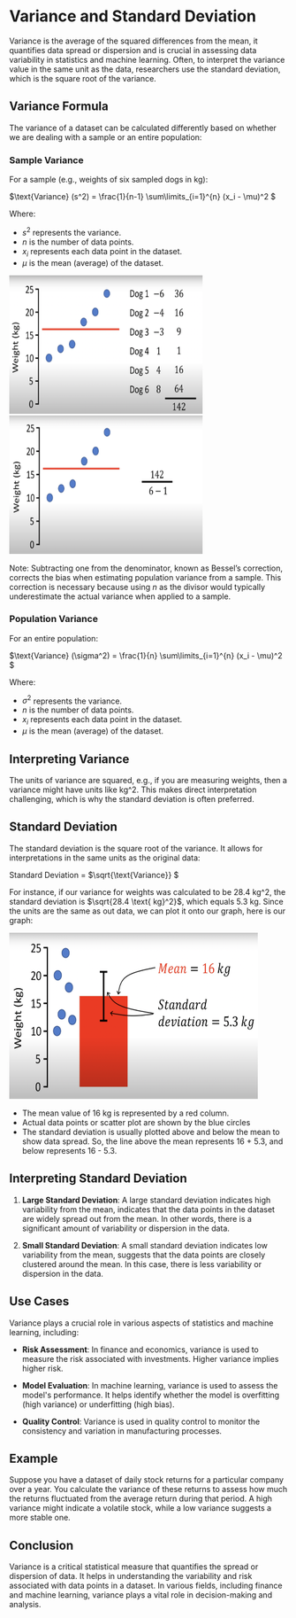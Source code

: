 # Variance and Standard Deviation

Variance is the average of the squared differences from the mean, it quantifies data spread or dispersion and is crucial in assessing data variability in statistics and machine learning. Often, to interpret the variance value in the same unit as the data, researchers use the standard deviation, which is the square root of the variance.




## Variance Formula
The variance of a dataset can be calculated differently based on whether we are dealing with a sample or an entire population:
### Sample Variance
For a sample (e.g., weights of six sampled dogs in kg):

$\text{Variance} (s^2) = \frac{1}{n-1} \sum\limits_{i=1}^{n} (x_i - \mu)^2 \$

Where:
- $s^2$ represents the variance.
- $n$ is the number of data points.
- $x_i$ represents each data point in the dataset.
- $\mu$ is the mean (average) of the dataset.

<img src="variance_numerator.png" width="350" height="250" alt="variance_numerator"> <img src="variance_denominator.png" width="350" height="250" alt="variance_denominator">


  

  
Note: Subtracting one from the denominator, known as Bessel’s correction, corrects the bias when estimating population variance from a sample. This correction is necessary because using $n$ as the divisor would typically underestimate the actual variance when applied to a sample.
### Population Variance
For an entire population:

$\text{Variance} (\sigma^2) = \frac{1}{n} \sum\limits_{i=1}^{n} (x_i - \mu)^2 \$

Where:
- $\sigma^2$ represents the variance.
- $n$ is the number of data points.
- $x_i$ represents each data point in the dataset.
- $\mu$ is the mean (average) of the dataset.

## Interpreting Variance
The units of variance are squared, e.g., if you are measuring weights, then a variance might have units like kg^2. This makes direct interpretation challenging, which is why the standard deviation is often preferred.
## Standard Deviation
The standard deviation is the square root of the variance. It allows for interpretations in the same units as the original data:

Standard Deviation = $\sqrt{\text{Variance}} \$

For instance, if our variance for weights was calculated to be 28.4 kg^2, the standard deviation is $\sqrt{28.4 \text{ kg}^2}$, which equals 5.3 kg.
Since the units are the same as out data, we can plot it onto our graph, here is our graph:

<img src="standard_deviation.png" width="450" height="300" alt="standard_deviation">

- The mean value of 16 kg is represented by a red column.
- Actual data points or scatter plot are shown by the blue circles
- The standard deviation is usually plotted above and below the mean to show data spread. So, the line above the mean represents 16 + 5.3, and below represents 16 - 5.3.




## Interpreting Standard Deviation


1. **Large Standard Deviation**:  A large standard deviation indicates high variability from the mean, indicates that the data points in the dataset are widely spread out from the mean. In other words, there is a significant amount of variability or dispersion in the data.

2. **Small Standard Deviation**: A small standard deviation indicates low variability from the mean, suggests that the data points are closely clustered around the mean. In this case, there is less variability or dispersion in the data.

## Use Cases

Variance plays a crucial role in various aspects of statistics and machine learning, including:

- **Risk Assessment**: In finance and economics, variance is used to measure the risk associated with investments. Higher variance implies higher risk.

- **Model Evaluation**: In machine learning, variance is used to assess the model's performance. It helps identify whether the model is overfitting (high variance) or underfitting (high bias).

- **Quality Control**: Variance is used in quality control to monitor the consistency and variation in manufacturing processes.

## Example

Suppose you have a dataset of daily stock returns for a particular company over a year. You calculate the variance of these returns to assess how much the returns fluctuated from the average return during that period. A high variance might indicate a volatile stock, while a low variance suggests a more stable one.

## Conclusion

Variance is a critical statistical measure that quantifies the spread or dispersion of data. It helps in understanding the variability and risk associated with data points in a dataset. In various fields, including finance and machine learning, variance plays a vital role in decision-making and analysis.
